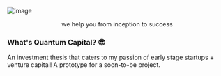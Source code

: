 ![image](https://user-images.githubusercontent.com/42880953/184516590-bcd014af-15ff-4469-806d-429b15a39e86.png)

<p align="center">
we help you from inception to success
</p>

### What's Quantum Capital? :sunglasses: ###
An investment thesis that caters to my passion of early stage startups + venture capital!
A prototype for a soon-to-be project.

